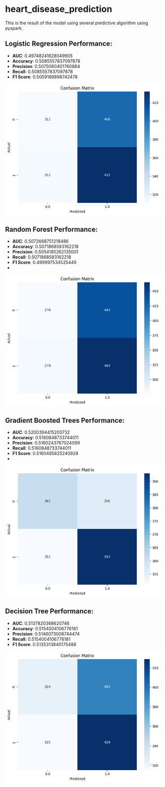 ﻿# heart_disease_prediction
This is the result of the model using several predictive algorithm using pyspark.

## Logistic Regression Performance:
- **AUC**: 0.49748241628049905
- **Accuracy**: 0.5085557837097878
- **Precision**: 0.5075060401760884
- **Recall**: 0.5085557837097878
- **F1 Score**: 0.5059189898742478
  
![logisticRegression](assets/logisticRegression.png)


## Random Forest Performance:
- **AUC**: 0.5072668751218486
- **Accuracy**: 0.5071868583162218
- **Precision**: 0.5054185262135001
- **Recall**: 0.5071868583162218
- **F1 Score**: 0.499997534525449
- 
![randomForest](assets/randomForest.png)

## Gradient Boosted Trees Performance:
- **AUC**: 0.5200394415200732
- **Accuracy**: 0.5160848733744011
- **Precision**: 0.5160243767024099
- **Recall**: 0.5160848733744011
- **F1 Score**: 0.5160485825240928
- 
![gradientBoostedTrees](assets/gradientBoostedTrees.png)


## Decision Tree Performance:
- **AUC**: 0.5137820368620746
- **Accuracy**: 0.5154004106776181
- **Precision**: 0.5146073008744474
- **Recall**: 0.5154004106776181
- **F1 Score**: 0.5135313840175488

![decisionTree](assets/decisionTree.png)
